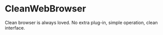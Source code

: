 # CleanWebBrowser
Clean browser is always loved. No extra plug-in, simple operation, clean interface.
